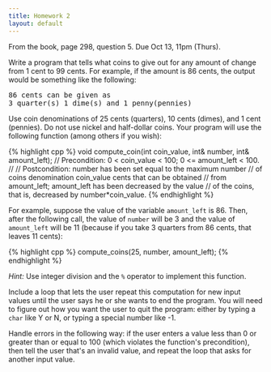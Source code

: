```yaml
---
title: Homework 2
layout: default
---
```


From the book, page 298, question 5. Due Oct 13, 11pm (Thurs).

Write a program that tells what coins to give out for any amount of change from
1 cent to 99 cents. For example, if the amount is 86 cents, the output would be
something like the following:

<pre>
86 cents can be given as
3 quarter(s) 1 dime(s) and 1 penny(pennies)
</pre>

Use coin denominations of 25 cents (quarters), 10 cents (dimes), and 1 cent
(pennies). Do not use nickel and half-dollar coins. Your program will use the
following function (among others if you wish):

{% highlight cpp %}
void compute_coin(int coin_value, int& number, int& amount_left);
// Precondition: 0 < coin_value < 100; 0 <= amount_left < 100.
//
// Postcondition: number has been set equal to the maximum number
// of coins denomination coin_value cents that can be obtained
// from amount_left; amount_left has been decreased by the value
// of the coins, that is, decreased by number*coin_value.
{% endhighlight %}

For example, suppose the value of the variable `amount_left` is 86. Then, after
the following call, the value of `number` will be 3 and the value of
`amount_left` will be 11 (because if you take 3 quarters from 86 cents, that
leaves 11 cents):

{% highlight cpp %}
compute_coins(25, number, amount_left);
{% endhighlight %}

*Hint:* Use integer division and the `%` operator to implement this function.

Include a loop that lets the user repeat this computation for new input values
until the user says he or she wants to end the program. You will need to figure
out how you want the user to quit the program: either by typing a `char` like
Y or N, or typing a special number like -1.

Handle errors in the following way: if the user enters a value less than 0 or
greater than or equal to 100 (which violates the function's precondition), then
tell the user that's an invalid value, and repeat the loop that asks for
another input value.

